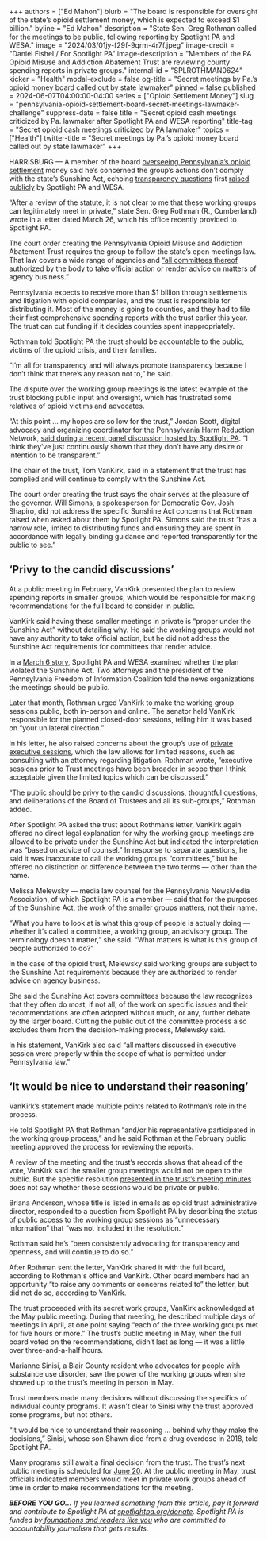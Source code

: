 +++
authors = ["Ed Mahon"]
blurb = "The board is responsible for oversight of the state’s opioid settlement money, which is expected to exceed $1 billion."
byline = "Ed Mahon"
description = "State Sen. Greg Rothman called for the meetings to be public, following reporting by Spotlight PA and WESA."
image = "2024/03/01jy-f29f-9qrm-4r7f.jpeg"
image-credit = "Daniel Fishel / For Spotlight PA"
image-description = "Members of the PA Opioid Misuse and Addiction Abatement Trust are reviewing county spending reports in private groups."
internal-id = "SPLROTHMAN0624"
kicker = "Health"
modal-exclude = false
og-title = "Secret meetings by Pa.’s opioid money board called out by state lawmaker"
pinned = false
published = 2024-06-07T04:00:00-04:00
series = ["Opioid Settlement Money"]
slug = "pennsylvania-opioid-settlement-board-secret-meetings-lawmaker-challenge"
suppress-date = false
title = "Secret opioid cash meetings criticized by Pa. lawmaker after Spotlight PA and WESA reporting"
title-tag = "Secret opioid cash meetings criticized by PA lawmaker"
topics = ["Health"]
twitter-title = "Secret meetings by Pa.’s opioid money board called out by state lawmaker"
+++

HARRISBURG — A member of the board <a href="https://www.spotlightpa.org/news/2023/05/pa-opioid-settlement-money-explained/">overseeing Pennsylvania’s opioid settlement</a> money said he’s concerned the group’s actions don’t comply with the state’s Sunshine Act, echoing <a href="https://www.spotlightpa.org/news/2023/06/pa-opioid-settlement-trust-secret-meetings-public-records/">transparency questions</a> first <a href="https://www.spotlightpa.org/news/2024/03/opioid-settlement-secret-review/">raised publicly</a> by Spotlight PA and WESA.

“After a review of the statute, it is not clear to me that these working groups can legitimately meet in private,” state Sen. Greg Rothman (R., Cumberland) wrote in a letter dated March 26, which his office recently provided to Spotlight PA.

The court order creating the Pennsylvania Opioid Misuse and Addiction Abatement Trust requires the group to follow the state’s open meetings law. That law covers a wide range of agencies and <a href="https://www.legis.state.pa.us/cfdocs/legis/LI/consCheck.cfm?txtType=HTM&amp;ttl=65&amp;div=0&amp;chpt=7&amp;sctn=3&amp;subsctn=0">“all committees thereof</a> authorized by the body to take official action or render advice on matters of agency business.”

<script src="https://www.spotlightpa.org/embed.js" async></script><div data-spl-embed-version="1" data-spl-src="https://www.spotlightpa.org/embeds/newsletter/"></div>

Pennsylvania expects to receive more than $1 billion through settlements and litigation with opioid companies, and the trust is responsible for distributing it. Most of the money is going to counties, and they had to file their first comprehensive spending reports with the trust earlier this year. The trust can cut funding if it decides counties spent inappropriately.

Rothman told Spotlight PA the trust should be accountable to the public, victims of the opioid crisis, and their families.

“I’m all for transparency and will always promote transparency because I don’t think that there’s any reason not to,” he said.

The dispute over the working group meetings is the latest example of the trust blocking public input and oversight, which has frustrated some relatives of opioid victims and advocates.

“At this point … my hopes are so low for the trust,” Jordan Scott, digital advocacy and organizing coordinator for the Pennsylvania Harm Reduction Network, <a href="https://www.spotlightpa.org/news/2024/05/pennsylvania-opioid-settlement-funds-event/">said during a recent panel discussion hosted by Spotlight PA</a>. “I think they’ve just continuously shown that they don’t have any desire or intention to be transparent.”

The chair of the trust, Tom VanKirk, said in a statement that the trust has complied and will continue to comply with the Sunshine Act.

The court order creating the trust says the chair serves at the pleasure of the governor. Will Simons, a spokesperson for Democratic Gov. Josh Shapiro, did not address the specific Sunshine Act concerns that Rothman raised when asked about them by Spotlight PA. Simons said the trust “has a narrow role, limited to distributing funds and ensuring they are spent in accordance with legally binding guidance and reported transparently for the public to see.”

## ‘Privy to the candid discussions’

At a public meeting in February, VanKirk presented the plan to review spending reports in smaller groups, which would be responsible for making recommendations for the full board to consider in public.

VanKirk said having these smaller meetings in private is “proper under the Sunshine Act” without detailing why. He said the working groups would not have any authority to take official action, but he did not address the Sunshine Act requirements for committees that render advice.

In a <a href="https://www.spotlightpa.org/news/2024/03/opioid-settlement-secret-review/">March 6 story</a>, Spotlight PA and WESA examined whether the plan violated the Sunshine Act. Two attorneys and the president of the Pennsylvania Freedom of Information Coalition told the news organizations the meetings should be public.

Later that month, Rothman urged VanKirk to make the working group sessions public, both in-person and online. The senator held VanKirk responsible for the planned closed-door sessions, telling him it was based on “your unilateral direction.”

In his letter, he also raised concerns about the group’s use of <a href="https://www.legis.state.pa.us/cfdocs/legis/LI/consCheck.cfm?txtType=HTM&amp;ttl=65&amp;div=0&amp;chpt=7&amp;sctn=8&amp;subsctn=0">private executive sessions</a>, which the law allows for limited reasons, such as consulting with an attorney regarding litigation. Rothman wrote, “executive sessions prior to Trust meetings have been broader in scope than I think acceptable given the limited topics which can be discussed.”

“The public should be privy to the candid discussions, thoughtful questions, and deliberations of the Board of Trustees and all its sub-groups,” Rothman added.

After Spotlight PA asked the trust about Rothman’s letter, VanKirk again offered no direct legal explanation for why the working group meetings are allowed to be private under the Sunshine Act but indicated the interpretation was “based on advice of counsel.” In response to separate questions, he said it was inaccurate to call the working groups “committees,” but he offered no distinction or difference between the two terms — other than the name.

Melissa Melewsky — media law counsel for the Pennsylvania NewsMedia Association, of which Spotlight PA is a member — said that for the purposes of the Sunshine Act, the work of the smaller groups matters, not their name.

“What you have to look at is what this group of people is actually doing — whether it’s called a committee, a working group, an advisory group. The terminology doesn’t matter,” she said. “What matters is what is this group of people authorized to do?”

In the case of the opioid trust, Melewsky said working groups are subject to the Sunshine Act requirements because they are authorized to render advice on agency business.

She said the Sunshine Act covers committees because the law recognizes that they often do most, if not all, of the work on specific issues and their recommendations are often adopted without much, or any, further debate by the larger board. Cutting the public out of the committee process also excludes them from the decision-making process, Melewsky said.

In his statement, VanKirk also said “all matters discussed in executive session were properly within the scope of what is permitted under Pennsylvania law.”

## ‘It would be nice to understand their reasoning’

VanKirk’s statement made multiple points related to Rothman’s role in the process.

He told Spotlight PA that Rothman “and/or his representative participated in the working group process,” and he said Rothman at the February public meeting approved the process for reviewing the reports.

A review of the meeting and the trust’s records shows that ahead of the vote, VanKirk said the smaller group meetings would not be open to the public. But the specific resolution <a href="https://www.paopioidtrust.org/getmedia/ef8446b0-40d1-445d-b9f6-bcf4e8830237/20240208-Opioid-Trust-Meeting-Minutes.pdf">presented in the trust’s meeting minutes</a> does not say whether those sessions would be private or public.

Briana Anderson, whose title is listed in emails as opioid trust administrative director, responded to a question from Spotlight PA by describing the status of public access to the working group sessions as “unnecessary information” that “was not included in the resolution.”

Rothman said he’s “been consistently advocating for transparency and openness, and will continue to do so.”

After Rothman sent the letter, VanKirk shared it with the full board, according to Rothman&#39;s office and VanKirk. Other board members had an opportunity “to raise any comments or concerns related to” the letter, but did not do so, according to VanKirk.

The trust proceeded with its secret work groups, VanKirk acknowledged at the May public meeting. During that meeting, he described multiple days of meetings in April, at one point saying “each of the three working groups met for five hours or more.” The trust’s public meeting in May, when the full board voted on the recommendations, didn’t last as long — it was a little over three-and-a-half hours.

<script src="https://www.spotlightpa.org/embed.js" async></script><div data-spl-embed-version="1" data-spl-src="https://www.spotlightpa.org/embeds/donate/"></div>

Marianne Sinisi, a Blair County resident who advocates for people with substance use disorder, saw the power of the working groups when she showed up to the trust’s meeting in person in May.

Trust members made many decisions without discussing the specifics of individual county programs. It wasn’t clear to Sinisi why the trust approved some programs, but not others.

“It would be nice to understand their reasoning … behind why they make the decisions,” Sinisi, whose son Shawn died from a drug overdose in 2018, told Spotlight PA.

Many programs still await a final decision from the trust. The trust’s next public meeting is scheduled for <a href="https://www.paopioidtrust.org/meetings">June 20</a>. At the public meeting in May, trust officials indicated members would meet in private work groups ahead of time in order to make recommendations for the meeting.

<strong><em>BEFORE YOU GO…</em></strong><em> If you learned something from this article, pay it forward and contribute to Spotlight PA at </em><a href="http://spotlightpa.org/donate"><em>spotlightpa.org/donate</em></a><em>. Spotlight PA is funded by</em><a href="https://www.spotlightpa.org/support"><em> foundations and readers like you</em></a><em> who are committed to accountability journalism that gets results.</em>

